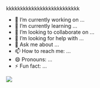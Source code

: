 kkkkkkkkkkkkkkkkkkkkkkkkkk
- 🔭 I’m currently working on ...
- 🌱 I’m currently learning ...
- 👯 I’m looking to collaborate on ...
- 🤔 I’m looking for help with ...
- 💬 Ask me about ...
- 📫 How to reach me: ...
- 😄 Pronouns: ...
- ⚡ Fun fact: ...

<picture>
<source
  srcset="https://github-readme-stats.vercel.app/api?username=CindyKanashiro&show_icons=true&theme=onedark"
  media="(prefers-color-scheme: dark)"
/>
<img src="https://github-readme-stats.vercel.app/api?username=CindyKanashiro&show_icons=true" />
</picture>
